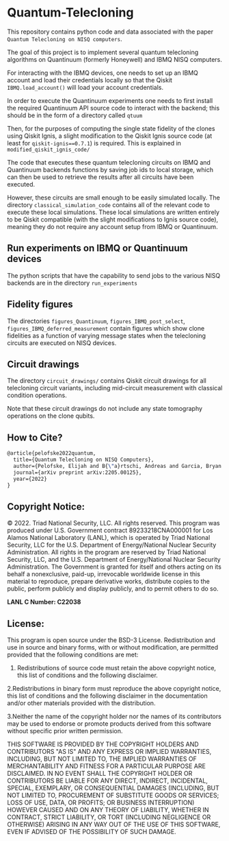 # Quantum-Telecloning

This repository contains python code and data associated with the paper `Quantum Telecloning on NISQ computers`. 

The goal of this project is to implement several quantum telecloning algorithms on Quantinuum (formerly Honeywell) and IBMQ NISQ computers. 

For interacting with the IBMQ devices, one needs to set up an IBMQ account and load their credentials locally so that the Qiskit `IBMQ.load_account()` will load your account credentials. 

In order to execute the Quantinuum experiments one needs to first install the required Quantinuum API source code to interact with the backend; this should be in the form of a directory called `qtuum`

Then, for the purposes of computing the single state fidelity of the clones using Qiskit Ignis, a slight modification to the Qiskit Ignis source code (at least for `qiskit-ignis==0.7.1`) is required. This is explained in `modified_qiskit_ignis_code/`

The code that executes these quantum telecloning circuits on IBMQ and Quantinuum backends functions by saving job ids to local storage, which can then be used to retrieve the results after all circuits have been executed. 

However, these circuits are small enough to be easily simulated locally. The directory `classical_simulation_code` contains all of the relevant code to execute these local simulations. These local simulations are written entirely to be Qiskit compatible (with the slight modifications to Ignis source code), meaning they do not require any account setup from IBMQ or Quantinuum. 

## Run experiments on IBMQ or Quantinuum devices
The python scripts that have the capability to send jobs to the various NISQ backends are in the directory `run_experiments`

## Fidelity figures
The directories `figures_Quantinuum`, `figures_IBMQ_post_select`, `figures_IBMQ_deferred_measurement` contain figures which show clone fidelities as a function of varying message states when the telecloning circuits are executed on NISQ devices. 

## Circuit drawings
The directory `circuit_drawings/` contains Qiskit circuit drawings for all telecloning circuit variants, including mid-circuit measurement with classical condition operations. 

Note that these circuit drawings do not include any state tomography operations on the clone qubits. 

## How to Cite?
```latex
@article{pelofske2022quantum,
  title={Quantum Telecloning on NISQ Computers},
  author={Pelofske, Elijah and B{\"a}rtschi, Andreas and Garcia, Bryan and Kiefer, Boris and Eidenbenz, Stephan},
  journal={arXiv preprint arXiv:2205.00125},
  year={2022}
}
```

## Copyright Notice:
© 2022. Triad National Security, LLC. All rights reserved.
This program was produced under U.S. Government contract 89233218CNA000001 for Los Alamos
National Laboratory (LANL), which is operated by Triad National Security, LLC for the U.S.
Department of Energy/National Nuclear Security Administration. All rights in the program are
reserved by Triad National Security, LLC, and the U.S. Department of Energy/National Nuclear
Security Administration. The Government is granted for itself and others acting on its behalf a
nonexclusive, paid-up, irrevocable worldwide license in this material to reproduce, prepare
derivative works, distribute copies to the public, perform publicly and display publicly, and to permit
others to do so.

**LANL C Number: C22038**

## License:
This program is open source under the BSD-3 License.
Redistribution and use in source and binary forms, with or without modification, are permitted
provided that the following conditions are met:
1. Redistributions of source code must retain the above copyright notice, this list of conditions and
the following disclaimer.
 
2.Redistributions in binary form must reproduce the above copyright notice, this list of conditions
and the following disclaimer in the documentation and/or other materials provided with the
distribution.
 
3.Neither the name of the copyright holder nor the names of its contributors may be used to endorse
or promote products derived from this software without specific prior written permission.

THIS SOFTWARE IS PROVIDED BY THE COPYRIGHT HOLDERS AND CONTRIBUTORS "AS
IS" AND ANY EXPRESS OR IMPLIED WARRANTIES, INCLUDING, BUT NOT LIMITED TO, THE
IMPLIED WARRANTIES OF MERCHANTABILITY AND FITNESS FOR A PARTICULAR
PURPOSE ARE DISCLAIMED. IN NO EVENT SHALL THE COPYRIGHT HOLDER OR
CONTRIBUTORS BE LIABLE FOR ANY DIRECT, INDIRECT, INCIDENTAL, SPECIAL,
EXEMPLARY, OR CONSEQUENTIAL DAMAGES (INCLUDING, BUT NOT LIMITED TO,
PROCUREMENT OF SUBSTITUTE GOODS OR SERVICES; LOSS OF USE, DATA, OR PROFITS;
OR BUSINESS INTERRUPTION) HOWEVER CAUSED AND ON ANY THEORY OF LIABILITY,
WHETHER IN CONTRACT, STRICT LIABILITY, OR TORT (INCLUDING NEGLIGENCE OR
OTHERWISE) ARISING IN ANY WAY OUT OF THE USE OF THIS SOFTWARE, EVEN IF
ADVISED OF THE POSSIBILITY OF SUCH DAMAGE.
